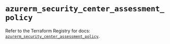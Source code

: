 # `azurerm_security_center_assessment_policy`

Refer to the Terraform Registry for docs: [`azurerm_security_center_assessment_policy`](https://registry.terraform.io/providers/hashicorp/azurerm/4.21.1/docs/resources/security_center_assessment_policy).
